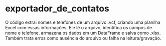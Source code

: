 # exportador_de_contatos
O código extrai nomes e telefones de um arquivo .vcf, criando uma planilha Excel com essas informações. Ele lê o arquivo, identifica os campos de nome e telefone, armazena os dados em um DataFrame e salva como .xlsx. Também trata erros como ausência do arquivo ou falha na leitura/gravação.
